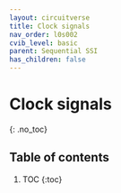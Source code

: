 ```yaml
---
layout: circuitverse
title: Clock signals
nav_order: l0s002
cvib_level: basic
parent: Sequential SSI
has_children: false
---
```


# Clock signals
{: .no_toc}

## Table of contents

1. TOC
{:toc}
